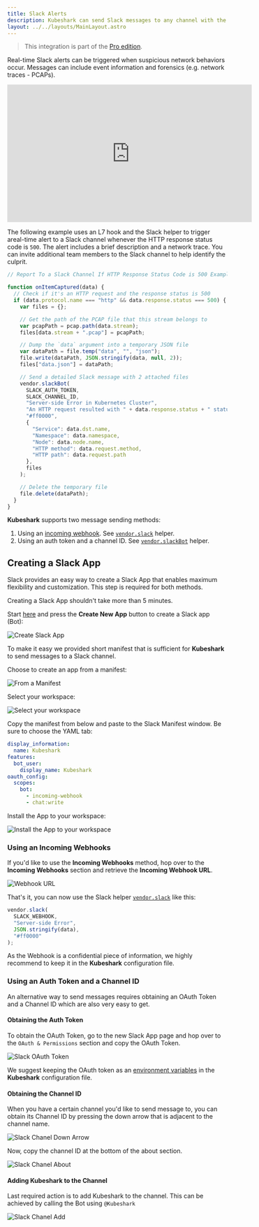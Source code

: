 ```yaml
---
title: Slack Alerts
description: Kubeshark can send Slack messages to any channel with the purpose of alerting against anomalies in the Kubernetes network traffic.
layout: ../../layouts/MainLayout.astro
---
```

> This integration is part of the [Pro edition](https://kubeshark.co/pricing).

Real-time Slack alerts can be triggered when suspicious network behaviors occur. Messages can include event information and forensics (e.g. network traces - PCAPs).

<iframe width="560" height="315" src="https://www.youtube.com/embed/2psme48ygzM" title="YouTube video player" frameborder="0" allow="accelerometer; autoplay; clipboard-write; encrypted-media; gyroscope; picture-in-picture; web-share" allowfullscreen></iframe>

The following example uses an L7 hook and the Slack helper to trigger areal-time alert to a Slack channel whenever the HTTP response status code is `500`. The alert includes a brief description and a network trace. You can invite additional team members to the Slack channel to help identify the culprit. 

```js
// Report To a Slack Channel If HTTP Response Status Code is 500 Example

function onItemCaptured(data) {
  // Check if it's an HTTP request and the response status is 500
  if (data.protocol.name === "http" && data.response.status === 500) {
    var files = {};

    // Get the path of the PCAP file that this stream belongs to
    var pcapPath = pcap.path(data.stream);
    files[data.stream + ".pcap"] = pcapPath;

    // Dump the `data` argument into a temporary JSON file
    var dataPath = file.temp("data", "", "json");
    file.write(dataPath, JSON.stringify(data, null, 2));
    files["data.json"] = dataPath;

    // Send a detailed Slack message with 2 attached files
    vendor.slackBot(
      SLACK_AUTH_TOKEN,
      SLACK_CHANNEL_ID,
      "Server-side Error in Kubernetes Cluster",                                    // Pretext
      "An HTTP request resulted with " + data.response.status + " status code:",    // Text
      "#ff0000",                                                                    // Color
      {
        "Service": data.dst.name,
        "Namespace": data.namespace,
        "Node": data.node.name,
        "HTTP method": data.request.method,
        "HTTP path": data.request.path
      },
      files
    );

    // Delete the temporary file
    file.delete(dataPath);
  }
}

```

**Kubeshark** supports two message sending methods:

1. Using an [incoming webhook](https://api.slack.com/messaging/webhooks). See [`vendor.slack`](/en/automation_helpers#vendorslackwebhookurl-string-pretext-string-text-string-color-string) helper.
2. Using an auth token and a channel ID. See [`vendor.slackBot`](/en/automation_helpers#vendorslackbottoken-string-channelid-string-pretext-string-text-string-color-string) helper.

## Creating a Slack App

Slack provides an easy way to create a Slack App that enables maximum flexibility and customization. This step is required for both methods.

Creating a Slack App shouldn't take more than 5 minutes.

Start [here](https://api.slack.com/apps) and press the **Create New App** button to create a Slack app (Bot):

![Create Slack App](/slack-create-app.png)

To make it easy we provided short manifest that is sufficient for **Kubeshark** to send messages to a Slack channel.

Choose to create an app from a manifest:

![From a Manifest](/slack-manifest.png)

Select your workspace:

![Select your workspace](/slack-workspace.png)

Copy the manifest from below and paste to the Slack Manifest window. Be sure to choose the YAML tab:

```yaml
display_information:
  name: Kubeshark
features:
  bot_user:
    display_name: Kubeshark
oauth_config:
  scopes:
    bot:
      - incoming-webhook
      - chat:write
```

Install the App to your workspace:

![Install the App to your workspace](/slack-install-app.png)

### Using an Incoming Webhooks

If you'd like to use the **Incoming Webhooks** method, hop over to the **Incoming Webhooks** section and retrieve the **Incoming Webhook URL**.

![Webhook URL](/slack-webhook.png)

That's it, you can now use the Slack helper [`vendor.slack`](/en/automation_helpers#vendorslackwebhookurl-string-pretext-string-text-string-color-string) like this:

```js
vendor.slack(
  SLACK_WEBHOOK,
  "Server-side Error",
  JSON.stringify(data),
  "#ff0000"
);
```
As the Webhook is a confidential piece of information, we highly recommend to keep it in the **Kubeshark** configuration file.

### Using an Auth Token and a Channel ID

An alternative way to send messages requires obtaining an OAuth Token and a Channel ID which are also very easy to get.

#### Obtaining the Auth Token

To obtain the OAuth Token, go to the new Slack App page and hop over to the `OAuth & Permissions` section and copy the OAuth Token.

![Slack OAuth Token](/slack-oauth.png)

We suggest keeping the OAuth token as an [environment variables](/en/config#scripts) in the **Kubeshark** configuration file.

#### Obtaining the Channel ID 

When you have a certain channel you'd like to send message to, you can obtain its Channel ID by pressing the down arrow that is adjacent to the channel name.

![Slack Chanel Down Arrow](/slack-channel-down-arrow.png)

Now, copy the channel ID at the bottom of the about section.

![Slack Chanel About](/slack-channel-about.png)

#### Adding Kubeshark to the Channel

Last required action is to add Kubeshark to the channel. This can be achieved by calling the Bot using `@Kubeshark`

![Slack Chanel Add](/slack-adding-to-channel.png)
